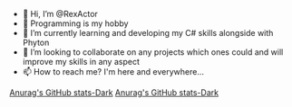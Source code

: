 - 👋 Hi, I’m @RexActor
- 👀 Programming is my hobby
- 🌱 I’m currently learning and developing my C# skills alongside with Phyton
- 💞️ I’m looking to collaborate on any projects which ones could and will improve my skills in any aspect
- 📫 How to reach me? I'm here and everywhere...

<!---
RexActor/RexActor is a ✨ special ✨ repository because its `README.md` (this file) appears on your GitHub profile.
You can click the Preview link to take a look at your changes.
--->


[Anurag's GitHub stats-Dark](https://github-readme-stats.vercel.app/api?username=rexactor) [Anurag's GitHub stats-Dark](https://github-readme-stats.vercel.app/api/top-langs/?username=rexactor&layout=compact)


